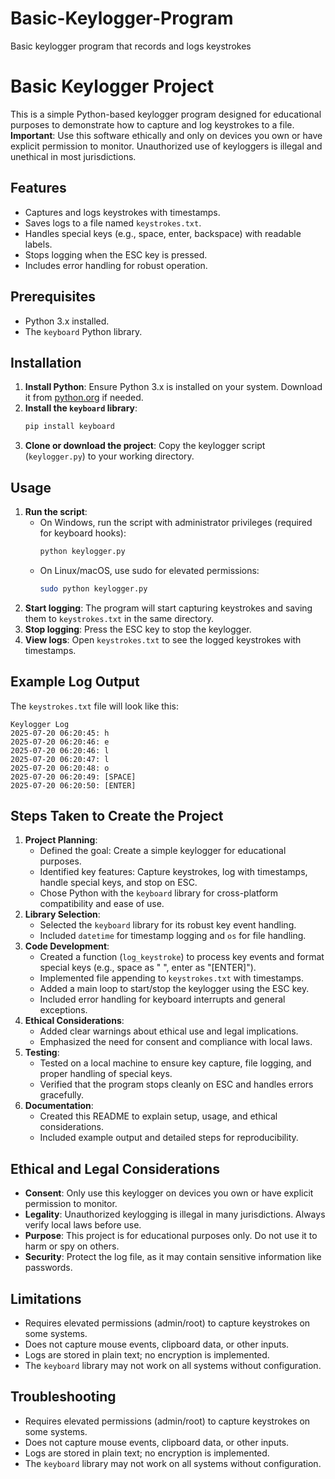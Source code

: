 # Basic-Keylogger-Program
Basic keylogger program that records and logs keystrokes
# Basic Keylogger Project

This is a simple Python-based keylogger program designed for educational purposes to demonstrate how to capture and log keystrokes to a file. **Important**: Use this software ethically and only on devices you own or have explicit permission to monitor. Unauthorized use of keyloggers is illegal and unethical in most jurisdictions.

## Features
- Captures and logs keystrokes with timestamps.
- Saves logs to a file named `keystrokes.txt`.
- Handles special keys (e.g., space, enter, backspace) with readable labels.
- Stops logging when the ESC key is pressed.
- Includes error handling for robust operation.

## Prerequisites
- Python 3.x installed.
- The `keyboard` Python library.

## Installation
1. **Install Python**: Ensure Python 3.x is installed on your system. Download it from [python.org](https://www.python.org/downloads/) if needed.
2. **Install the `keyboard` library**:
   ```bash
   pip install keyboard
   ```
3. **Clone or download the project**: Copy the keylogger script (`keylogger.py`) to your working directory.

## Usage
1. **Run the script**:
   - On Windows, run the script with administrator privileges (required for keyboard hooks):
     ```bash
     python keylogger.py
     ```
   - On Linux/macOS, use sudo for elevated permissions:
     ```bash
     sudo python keylogger.py
     ```
2. **Start logging**: The program will start capturing keystrokes and saving them to `keystrokes.txt` in the same directory.
3. **Stop logging**: Press the ESC key to stop the keylogger.
4. **View logs**: Open `keystrokes.txt` to see the logged keystrokes with timestamps.

## Example Log Output
The `keystrokes.txt` file will look like this:
```
Keylogger Log
2025-07-20 06:20:45: h
2025-07-20 06:20:46: e
2025-07-20 06:20:46: l
2025-07-20 06:20:47: l
2025-07-20 06:20:48: o
2025-07-20 06:20:49: [SPACE]
2025-07-20 06:20:50: [ENTER]
```

## Steps Taken to Create the Project
1. **Project Planning**:
   - Defined the goal: Create a simple keylogger for educational purposes.
   - Identified key features: Capture keystrokes, log with timestamps, handle special keys, and stop on ESC.
   - Chose Python with the `keyboard` library for cross-platform compatibility and ease of use.
2. **Library Selection**:
   - Selected the `keyboard` library for its robust key event handling.
   - Included `datetime` for timestamp logging and `os` for file handling.
3. **Code Development**:
   - Created a function (`log_keystroke`) to process key events and format special keys (e.g., space as " ", enter as "[ENTER]").
   - Implemented file appending to `keystrokes.txt` with timestamps.
   - Added a main loop to start/stop the keylogger using the ESC key.
   - Included error handling for keyboard interrupts and general exceptions.
4. **Ethical Considerations**:
   - Added clear warnings about ethical use and legal implications.
   - Emphasized the need for consent and compliance with local laws.
5. **Testing**:
   - Tested on a local machine to ensure key capture, file logging, and proper handling of special keys.
   - Verified that the program stops cleanly on ESC and handles errors gracefully.
6. **Documentation**:
   - Created this README to explain setup, usage, and ethical considerations.
   - Included example output and detailed steps for reproducibility.

## Ethical and Legal Considerations
- **Consent**: Only use this keylogger on devices you own or have explicit permission to monitor.
- **Legality**: Unauthorized keylogging is illegal in many jurisdictions. Always verify local laws before use.
- **Purpose**: This project is for educational purposes only. Do not use it to harm or spy on others.
- **Security**: Protect the log file, as it may contain sensitive information like passwords.

## Limitations
- Requires elevated permissions (admin/root) to capture keystrokes on some systems.
- Does not capture mouse events, clipboard data, or other inputs.
- Logs are stored in plain text; no encryption is implemented.
- The `keyboard` library may not work on all systems without configuration.

## Troubleshooting
- Requires elevated permissions (admin/root) to capture keystrokes on some systems.
- Does not capture mouse events, clipboard data, or other inputs.
- Logs are stored in plain text; no encryption is implemented.
- The `keyboard` library may not work on all systems without configuration.


